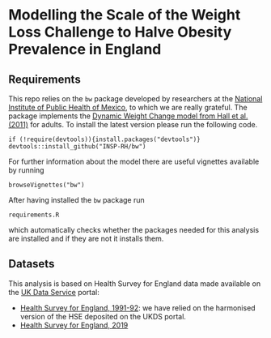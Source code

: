 # Modelling the Scale of the Weight Loss Challenge to Halve Obesity Prevalence in England

## Requirements

This repo relies on the `bw` package developed by researchers at the [National Institute of Public Health of Mexico](https://www.insp.mx/insp-overview.html), to which we are really grateful. The package implements the [Dynamic Weight Change model from Hall et al. (2011)](https://pubmed.ncbi.nlm.nih.gov/21872751/) for adults. To install the latest version please run the following code.

```
if (!require(devtools)){install.packages("devtools")}
devtools::install_github("INSP-RH/bw")
```
For further information about the model there are useful vignettes available by running

```
browseVignettes("bw")
```

After having installed the `bw` package run 

```
requirements.R
```
which automatically checks whether the packages needed for this analysis are installed and if they are not it installs them.

## Datasets

This analysis is based on Health Survey for England data made available on the [UK Data Service](https://ukdataservice.ac.uk/) portal:

- [Health Survey for England, 1991-92](https://beta.ukdataservice.ac.uk/datacatalogue/studies/study?id=7025): we have relied on the harmonised version of the HSE deposited on the UKDS portal. 
- [Health Survey for England, 2019](https://beta.ukdataservice.ac.uk/datacatalogue/studies/study?id=8860)

